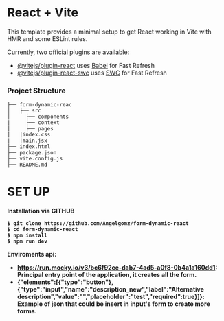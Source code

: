 # React + Vite

This template provides a minimal setup to get React working in Vite with HMR and some ESLint rules.

Currently, two official plugins are available:

- [@vitejs/plugin-react](https://github.com/vitejs/vite-plugin-react/blob/main/packages/plugin-react/README.md) uses [Babel](https://babeljs.io/) for Fast Refresh
- [@vitejs/plugin-react-swc](https://github.com/vitejs/vite-plugin-react-swc) uses [SWC](https://swc.rs/) for Fast Refresh

### Project Structure 
```shell script
├── form-dynamic-reac
│   ├── src
│     ├── components
|     ├── context
|     ├── pages
|   |index.css
|   |main.jsx 
├── index.html
├── package.json
├── vite.config.js
├── README.md
```
# SET UP 
<strong> Installation via GITHUB </string>
```shell script
$ git clone https://github.com/Angelgomz/form-dynamic-react 
$ cd form-dynamic-react
$ npm install 
$ npm run dev
```

**Enviroments api**:
* https://run.mocky.io/v3/bc6f92ce-dab7-4ad5-a0f8-0b4a1a160dd1: Principal entry point of the application, it creates all the form. 
* {"elements":[{"type":"button"},{"type":"input","name":"description_new","label":"Alternative description","value":"","placeholder":"test","required":true}]}: Example of json that could be insert in input's form to create more forms.
